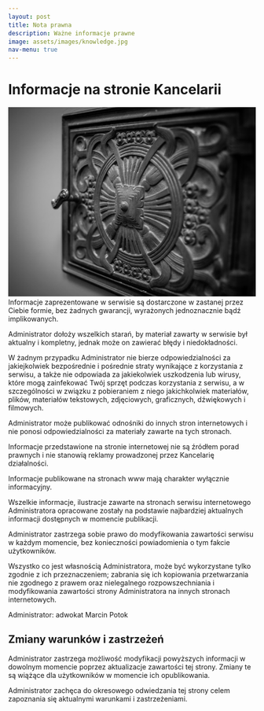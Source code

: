 ```yaml
---
layout: post
title: Nota prawna
description: Ważne informacje prawne
image: assets/images/knowledge.jpg
nav-menu: true
---
```

<h1>Informacje na stronie Kancelarii</h1>
<p><span class="image left"><img src="assets/images/knowledge.jpg" alt="" /></span>Informacje zaprezentowane w serwisie są dostarczone w zastanej przez Ciebie formie, bez żadnych gwarancji, wyrażonych jednoznacznie bądź implikowanych.</p>
<p>Administrator dołoży wszelkich starań, by materiał zawarty w serwisie był aktualny i kompletny, jednak może on zawierać błędy i niedokładności.</p>
<p>W żadnym przypadku Administrator nie bierze odpowiedzialności za jakiejkolwiek bezpośrednie i pośrednie straty wynikające z korzystania z serwisu, a także nie odpowiada za jakiekolwiek uszkodzenia lub wirusy, które mogą zainfekować Twój sprzęt podczas korzystania z serwisu, a w szczególności w związku z pobieraniem z niego jakichkolwiek materiałów, plików, materiałów tekstowych, zdjęciowych, graficznych, dźwiękowych i filmowych.</p>
<p>Administrator może publikować odnośniki do innych stron internetowych i nie ponosi odpowiedzialności za materiały zawarte na tych stronach.</p>
<p>Informacje przedstawione na stronie internetowej nie są źródłem porad prawnych i nie stanowią reklamy prowadzonej przez Kancelarię działalności.</p>
<p>Informacje publikowane na stronach www mają charakter wyłącznie informacyjny.</p>

<p>Wszelkie informacje, ilustracje zawarte na stronach serwisu internetowego Administratora opracowane zostały na podstawie najbardziej aktualnych informacji dostępnych w momencie publikacji.</p>
<p>Administrator zastrzega sobie prawo do modyfikowania zawartości serwisu w każdym momencie, bez konieczności powiadomienia o tym fakcie użytkowników.</p>
<p>Wszystko co jest własnością Administratora, może być wykorzystane tylko zgodnie z ich przeznaczeniem; zabrania się ich kopiowania przetwarzania nie zgodnego z prawem oraz nielegalnego rozpowszechniania i modyfikowania zawartości strony Administratora na innych stronach internetowych.</p>

<p>Administrator: adwokat Marcin Potok</p>

<h2>Zmiany warunków i zastrzeżeń</h2>

<p>Administrator zastrzega możliwość modyfikacji powyższych informacji w dowolnym momencie poprzez aktualizacje zawartości tej strony. Zmiany te są wiążące dla użytkowników w momencie ich opublikowania.</p>
<p>Administrator zachęca do okresowego odwiedzania tej strony celem zapoznania się aktualnymi warunkami i zastrzeżeniami.</p>
